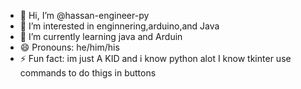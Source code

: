- 👋 Hi, I’m @hassan-engineer-py
- 👀 I’m interested in enginnering,arduino,and Java
- 🌱 I’m currently learning java and Arduin
- 😄 Pronouns: he/him/his
- ⚡ Fun fact: im just A KID and i know python alot I know tkinter use commands to do thigs in buttons 

<!---
hassan-engineer-py/hassan-engineer-py is a ✨ special ✨ repository because its `README.md` (this file) appears on your GitHub profile.
You can click the Preview link to take a look at your changes.
--->
